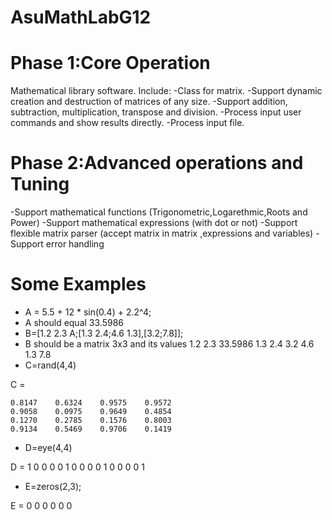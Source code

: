 # AsuMathLabG12
# Phase 1:Core Operation
Mathematical library software.
Include:
 -Class for matrix.
 -Support dynamic creation and destruction of matrices of any size.
 -Support addition, subtraction, multiplication, transpose and division.
 -Process input user commands and show results directly.
 -Process input file.

# Phase 2:Advanced operations and Tuning
-Support mathematical functions (Trigonometric,Logarethmic,Roots and Power)
-Support mathematical expressions (with dot or not)
-Support flexible matrix parser (accept matrix in matrix ,expressions and variables)
-Support error handling

#  Some Examples
- A = 5.5 + 12 * sin(0.4) + 2.2^4;
- A should equal 33.5986
- B=[1.2 2.3 A;[1.3 2.4;4.6 1.3],[3.2;7.8]];
- B should be a matrix 3x3 and its values 1.2 2.3 33.5986
                                          1.3 2.4 3.2
                                          4.6 1.3 7.8
- C=rand(4,4)

C =

    0.8147    0.6324    0.9575    0.9572
    0.9058    0.0975    0.9649    0.4854
    0.1270    0.2785    0.1576    0.8003
    0.9134    0.5469    0.9706    0.1419
    

- D=eye(4,4)

D =    1 0 0 0
       0 1 0 0
       0 0 1 0
       0 0 0 1

- E=zeros(2,3);


E =    0  0  0
       0  0  0
       
